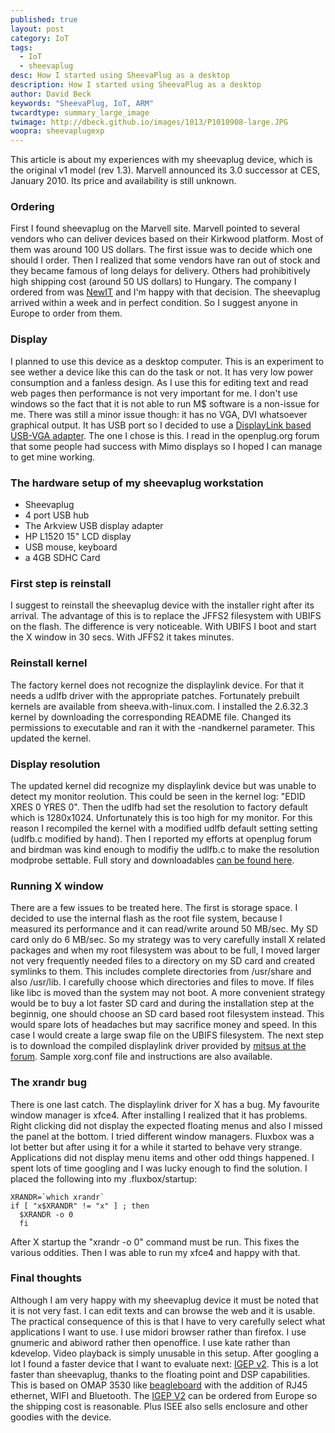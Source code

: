 ```yaml
---
published: true
layout: post
category: IoT
tags: 
  - IoT
  - sheevaplug
desc: How I started using SheevaPlug as a desktop
description: How I started using SheevaPlug as a desktop
author: David Beck
keywords: "SheevaPlug, IoT, ARM"
twcardtype: summary_large_image 
twimage: http://dbeck.github.io/images/1013/P1010908-large.JPG
woopra: sheevaplugexp
---
```


This article is about my experiences with my sheevaplug device, which is the original v1 model (rev 1.3). Marvell announced its 3.0 successor at CES, January 2010. Its price and availability is still unknown.

### Ordering

First I found sheevaplug on the Marvell site. Marvell pointed to several vendors who can deliver devices based on their Kirkwood platform. Most of them was around 100 US dollars. The first issue was to decide which one should I order. Then I realized that some vendors have ran out of stock and they became famous of long delays for delivery. Others had prohibitively high shipping cost (around 50 US dollars) to Hungary. The company I ordered from was [NewIT](https://www.newit.co.uk/shop/) and I'm happy with that decision. The sheevaplug arrived within a week and in perfect condition. So I suggest anyone in Europe to order from them.

### Display

I planned to use this device as a desktop computer. This is an experiment to see wether a device like this can do the task or not. It has very low power consumption and a fanless design. As I use this for editing text and read web pages then performance is not very important for me. I don't use windows so the fact that it is not able to run M$ software is a non-issue for me. There was still a minor issue though: it has no VGA, DVI whatsoever graphical output.  It has USB port so I decided to use a [DisplayLink based USB-VGA adapter](http://www.displaylink.com/shop/index.php?product=5). The one I chose is this. I read in the openplug.org forum that some people had success with Mimo displays so I hoped I can manage to get mine working.

### The hardware setup of my sheevaplug workstation

* Sheevaplug
* 4 port USB hub
* The Arkview USB display adapter
* HP L1520 15" LCD display
* USB mouse, keyboard
* a 4GB SDHC Card

### First step is reinstall

I suggest to reinstall the sheevaplug device with the installer right after its arrival. The advantage of this is to replace the JFFS2 filesystem with UBIFS on the flash. The difference is very noticeable. With UBIFS I boot and start the X window in 30 secs. With JFFS2 it takes minutes.

### Reinstall kernel

The factory kernel does not recognize the displaylink device. For that it needs a udlfb driver with the appropriate patches. Fortunately prebuilt kernels are available from sheeva.with-linux.com. I installed the 2.6.32.3 kernel by downloading the corresponding README file. Changed its permissions to executable and ran it with the -nandkernel parameter. This updated the kernel.

### Display resolution

The updated kernel did recognize my displaylink device but was unable to detect my monitor reolution. This could be seen in the kernel log: "EDID XRES 0 YRES 0". Then the udlfb had set the resolution to factory default which is 1280x1024. Unfortunately this is too high for my monitor. For this reason I recompiled the kernel with a modified udlfb default setting setting (udlfb.c modified by hand). Then I reported my efforts at openplug forum and birdman was kind enough to modifiy the udlfb.c to make the resolution modprobe settable. Full story and downloadables [can be found here](http://plugcomputer.org/plugforum/index.php?topic=343.30).

### Running X window

There are a few issues to be treated here. The first is storage space. I decided to use the internal flash as the root file system, because I measured its performance and it can read/write around 50 MB/sec. My SD card only do 6 MB/sec. So my strategy was to very carefully install X related packages and when my root filesystem was about to be full, I moved larger not very frequently needed files to a directory on my SD card and created symlinks to them. This includes complete directories from /usr/share and also /usr/lib. I carefully choose which directories and files to move. If files like libc is moved than the system may not boot.
A more convenient strategy would be to buy a lot faster SD card and during the installation step at the beginnig, one should choose an SD card based root filesystem instead. This would spare lots of headaches but may sacrifice money and speed. In this case I would create a large swap file on the UBIFS filesystem.
The next step is to download the compiled displaylink driver provided by [mitsus at the forum](http://plugcomputer.org/plugforum/index.php?topic=343.30). Sample xorg.conf file and instructions are also available.

### The xrandr bug

There is one last catch. The displaylink driver for X has a bug. My favourite window manager is xfce4. After installing I realized that it has problems. Right clicking did not display the expected floating menus and also I missed the panel at the bottom. I tried different window managers. Fluxbox was a lot better but after using it for a while it started to behave very strange. Applications did not display menu items and other odd things happened. I spent lots of time googling and I was lucky enough to find the solution. I placed the following into my .fluxbox/startup:

```
XRANDR=`which xrandr`
if [ "x$XRANDR" != "x" ] ; then
  $XRANDR -o 0
  fi
```

After X startup the "xrandr -o 0" command must be run. This fixes the various oddities. Then I was able to run my xfce4 and happy with that.

### Final thoughts

Although I am very happy with my sheevaplug device it must be noted that it is not very fast. I can edit texts and can browse the web and it is usable. The practical consequence of this is that I have to very carefully select what applications I want to use. I use midori browser rather than firefox. I use gnumeric and abiword rather then openoffice. I use kate rather than kdevelop. Video playback is simply unusable in this setup.
After googling a lot I found a faster device that I want to evaluate next: [IGEP v2](http://www.igep-platform.com/). This is a lot faster than sheevaplug, thanks to the floating point and DSP capabilities. This is based on OMAP 3530 like [beagleboard](http://beagleboard.org/) with the addition of RJ45 ethernet, WIFI and Bluetooth. The [IGEP V2](http://www.igep-platform.com/) can be ordered from Europe so the shipping cost is reasonable. Plus ISEE also sells enclosure and other goodies with the device.

